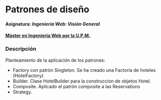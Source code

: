 # Patrones de diseño
#### Asignatura: *Ingeniería Web: Visión General*
#### [Máster en Ingeniería Web por la U.P.M.](http://miw.etsisi.upm.es)

### Descripción
Planteamiento de la aplicación de los patrones:
* Factory con patrón Singleton. Se ha creado una Factoría de hoteles (HotelFactory)
* Builder. Clase HotelBuilder para la construccion de objetos Hotel.
* Composite. Aplicado el patrón composite a las Reservations
* Strategy. 